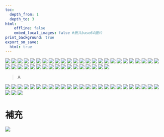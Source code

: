 ```yaml
---
toc:
  depth_from: 1
  depth_to: 3
html:
    offline: false
    embed_local_images: false #嵌入base64圖片
print_background: true
export_on_save:
  html: true
---
```

![](paste_src/2023-01-09-18-04-35.png)
![](paste_src/2023-01-09-18-08-29.png)
![](paste_src/2023-01-09-18-25-06.png)
![](paste_src/2023-01-09-18-41-11.png)
![](paste_src/2023-01-09-18-50-08.png)
![](paste_src/2023-01-09-18-54-09.png)
![](paste_src/2023-01-09-17-05-05.png)
![](paste_src/2023-01-09-17-24-53.png)
![](paste_src/2023-01-09-17-25-06.png)
![](paste_src/2023-01-09-17-46-52.png)
![](paste_src/2023-01-09-17-53-46.png)
![](paste_src/2023-01-09-18-58-32.png)
![](paste_src/2023-01-09-19-03-57.png)
![](paste_src/2023-01-09-19-10-32.png)
![](paste_src/2023-01-09-19-11-13.png)
![](paste_src/2023-01-09-23-21-11.png)
![](paste_src/2023-01-09-23-31-51.png)
![](paste_src/2023-01-09-23-38-14.png)
![](paste_src/2023-01-09-23-49-02.png)
![](paste_src/2023-01-09-23-56-43.png)
![](paste_src/2023-01-09-23-57-48.png)
![](paste_src/2023-01-09-23-58-54.png)
![](paste_src/2023-01-10-00-10-52.png)
![](paste_src/2023-01-10-00-18-55.png)
![](paste_src/2023-01-10-00-21-02.png)
![](paste_src/2023-01-10-00-39-30.png)
![](paste_src/2023-01-10-00-40-48.png)
![](paste_src/2023-01-10-00-41-39.png)
![](paste_src/2023-01-10-00-42-29.png)
![](paste_src/2023-01-10-00-44-27.png)
![](paste_src/2023-01-10-00-46-25.png)
![](paste_src/2023-01-10-00-48-26.png)
![](paste_src/2023-01-10-00-50-52.png)
![](paste_src/2023-01-10-00-52-39.png)
![](paste_src/2023-01-10-00-55-00.png)
![](paste_src/2023-01-10-00-56-20.png)
![](paste_src/2023-01-10-00-58-17.png)
![](paste_src/2023-01-10-01-00-26.png)
![](paste_src/2023-01-10-01-02-16.png)
![](paste_src/2023-01-10-01-04-10.png)
![](paste_src/2023-01-10-01-05-47.png)
![](paste_src/2023-01-10-01-08-26.png)
>A

![](paste_src/2023-01-10-01-09-19.png)
![](paste_src/2023-01-10-01-10-36.png)
![](paste_src/2023-01-10-01-13-14.png)
![](paste_src/2023-01-10-01-14-05.png)
![](paste_src/2023-01-10-01-15-46.png)
![](paste_src/2023-01-10-01-17-57.png)
![](paste_src/2023-01-10-01-18-41.png)
![](paste_src/2023-01-10-01-20-49.png)
![](paste_src/2023-01-10-01-21-44.png)
![](paste_src/2023-01-10-01-44-17.png)
![](paste_src/2023-01-10-01-52-24.png)
![](paste_src/2023-01-10-01-55-19.png)
![](paste_src/2023-01-10-02-23-31.png)
![](paste_src/2023-01-10-02-26-17.png)
![](paste_src/2023-01-10-02-27-18.png)
![](paste_src/2023-01-10-02-29-21.png)
![](paste_src/2023-01-10-02-30-52.png)
![](paste_src/2023-01-10-02-34-17.png)
![](paste_src/2023-01-10-02-35-22.png)
![](paste_src/2023-01-10-02-36-01.png)
![](paste_src/2023-01-10-02-46-40.png)
![](paste_src/2023-01-10-02-47-45.png)
![](paste_src/2023-01-10-02-49-36.png)
![](paste_src/2023-01-10-02-50-13.png)
![](paste_src/2023-01-10-02-51-26.png)
![](paste_src/2023-01-10-02-55-25.png)
![](paste_src/2023-01-10-02-56-14.png)
![](paste_src/2023-01-10-03-28-40.png)
# 補充
![](paste_src/2023-01-10-01-03-28.png)
